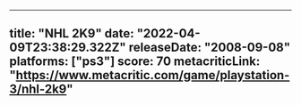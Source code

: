 
---
title: "NHL 2K9"
date: "2022-04-09T23:38:29.322Z"
releaseDate: "2008-09-08"
platforms: ["ps3"]
score: 70
metacriticLink: "https://www.metacritic.com/game/playstation-3/nhl-2k9"
---
